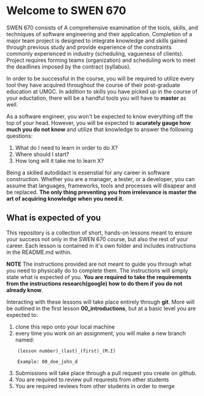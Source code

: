 # Welcome to SWEN 670

SWEN 670 consists of A comprehensive examination of the tools, skills, and techniques of software engineering and their application. Completion of a major team project is designed to integrate knowledge and skills gained through previous study and provide experience of the constraints commonly experienced in industry (scheduling, vagueness of clients). Project requires forming teams (organization) and scheduling work to meet the deadlines imposed by the contract (syllabus).

In order to be successful in the course, you will be required to utilize every tool they have acquired throughout the course of their post-graduate education at UMGC. In addition to skills you have picked up in the course of your eductation, there will be a handful tools you will have to **master** as well.

As a software engineer, you won't be expected to know everything off the top of your head. However, you will be expected to **acurately gauge how much you do not know** and utilize that knowledge to answer the following questions:

1. What do I need to learn in order to do X?
1. Where should I start?
1. How long will it take me to learn X?

Being a skilled autodidact is essenstial for any career in software construction. Whether you are a manager, a tester, or a developer, you can assume that languages, frameworks, tools and processes will disapear and be replaced. **The only thing preventing you from irrelevance is master the art of acquiring knowledge when you need it**. 

## What is expected of you

This repository is a collection of short, hands-on lessons meant to ensure your success not only in the SWEN 670 course, but also the rest of your career. Each lesson is contained in it's own folder and includes instructions in the README.md within.

**NOTE** The instructions provided are not meant to guide you through what you need to physically do to complete them. The instructions will simply state what is expected of you. **You are required to take the requirements from the instructions research(google) how to do them if you do not already know**.

Interacting with these lessons will take place entirely through **git**. More will be outlined in the first lesson __00_introductions__, but at a basic level you are expected to:

1. clone this repo onto your local machine
2. every time you work on an assignment, you will make a new branch named:    

```
    (lesson number)_(last)_(first)_(M.I)
    
    Example: 00_doe_john_d
```

3. Submissions will take place through a pull request you create on github.
4. You are required to review pull requrests from other students
5. You are required reviews from other students in order to merge
